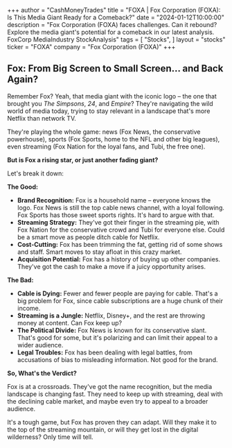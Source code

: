 +++
author = "CashMoneyTrades"
title = "FOXA |  Fox Corporation (FOXA): Is This Media Giant Ready for a Comeback?"
date = "2024-01-12T10:00:00"
description = "Fox Corporation (FOXA) faces challenges. Can it rebound? Explore the media giant's potential for a comeback in our latest analysis. FoxCorp MediaIndustry StockAnalysis"
tags = [
"Stocks",
]
layout = "stocks"
ticker = "FOXA"
company = "Fox Corporation (FOXA)"
+++
        


## Fox: From Big Screen to Small Screen… and Back Again?

Remember Fox? Yeah, that media giant with the iconic logo – the one that brought you *The Simpsons*, *24*, and *Empire*? They're navigating the wild world of media today, trying to stay relevant in a landscape that's more Netflix than network TV. 

They're playing the whole game: news (Fox News, the conservative powerhouse), sports (Fox Sports, home to the NFL and other big leagues), even streaming (Fox Nation for the loyal fans, and Tubi, the free one). 

**But is Fox a rising star, or just another fading giant?**

Let's break it down:

**The Good:**

* **Brand Recognition:**  Fox is a household name – everyone knows the logo.  Fox News is still the top cable news channel, with a loyal following.  Fox Sports has those sweet sports rights. It's hard to argue with that.
* **Streaming Strategy:**  They've got their finger in the streaming pie, with Fox Nation for the conservative crowd and Tubi for everyone else.  Could be a smart move as people ditch cable for Netflix.
* **Cost-Cutting:** Fox has been trimming the fat, getting rid of some shows and staff.  Smart moves to stay afloat in this crazy market.
* **Acquisition Potential:**  Fox has a history of buying up other companies. They've got the cash to make a move if a juicy opportunity arises.

**The Bad:**

* **Cable is Dying:**  Fewer and fewer people are paying for cable.  That's a big problem for Fox, since cable subscriptions are a huge chunk of their income. 
* **Streaming is a Jungle:**  Netflix, Disney+, and the rest are throwing money at content.  Can Fox keep up? 
* **The Political Divide:** Fox News is known for its conservative slant. That's good for some, but it's polarizing and can limit their appeal to a wider audience.
* **Legal Troubles:** Fox has been dealing with legal battles, from accusations of bias to misleading information. Not good for the brand.

**So, What's the Verdict?**

Fox is at a crossroads.  They've got the name recognition, but the media landscape is changing fast. They need to keep up with streaming, deal with the declining cable market, and maybe even try to appeal to a broader audience.

It's a tough game, but Fox has proven they can adapt.  Will they make it to the top of the streaming mountain, or will they get lost in the digital wilderness? Only time will tell. 

        